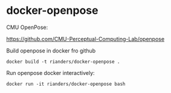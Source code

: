 # docker-openpose


CMU OpenPose:

https://github.com/CMU-Perceptual-Computing-Lab/openpose

Build openpose in docker fro github

`docker build -t rianders/docker-openpose .`

Run openpose docker interactively:

`docker run -it rianders/docker-openpose bash`





